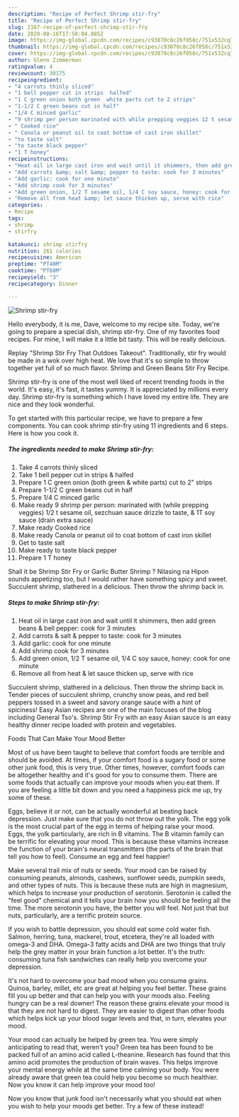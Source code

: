 ```yaml
---
description: "Recipe of Perfect Shrimp stir-fry"
title: "Recipe of Perfect Shrimp stir-fry"
slug: 2167-recipe-of-perfect-shrimp-stir-fry
date: 2020-08-16T17:58:04.885Z
image: https://img-global.cpcdn.com/recipes/c93870c8c26f058c/751x532cq70/shrimp-stir-fry-recipe-main-photo.jpg
thumbnail: https://img-global.cpcdn.com/recipes/c93870c8c26f058c/751x532cq70/shrimp-stir-fry-recipe-main-photo.jpg
cover: https://img-global.cpcdn.com/recipes/c93870c8c26f058c/751x532cq70/shrimp-stir-fry-recipe-main-photo.jpg
author: Glenn Zimmerman
ratingvalue: 4
reviewcount: 30175
recipeingredient:
- "4 carrots thinly sliced"
- "1 bell pepper cut in strips  halfed"
- "1 C green onion both green  white parts cut to 2 strips"
- "1-1/2 C green beans cut in half"
- "1/4 C minced garlic"
- "9 shrimp per person marinated with while prepping veggies 12 t sesame oil sezchuan sauce drizzle to taste  1T soy sauce drain extra sauce"
- " Cooked rice"
- " Canola or peanut oil to coat bottom of cast iron skillet"
- "to taste salt"
- "to taste black pepper"
- "1 T honey"
recipeinstructions:
- "Heat oil in large cast iron and wait until it shimmers, then add green beans &amp; bell pepper: cook for 3 minutes"
- "Add carrots &amp; salt &amp; pepper to taste: cook for 3 minutes"
- "Add garlic: cook for one minute"
- "Add shrimp cook for 3 minutes"
- "Add green onion, 1/2 T sesame oil, 1/4 C soy sauce, honey: cook for one minute"
- "Remove all from heat &amp; let sauce thicken up, serve with rice"
categories:
- Recipe
tags:
- shrimp
- stirfry

katakunci: shrimp stirfry 
nutrition: 261 calories
recipecuisine: American
preptime: "PT40M"
cooktime: "PT60M"
recipeyield: "3"
recipecategory: Dinner

---
```



![Shrimp stir-fry](https://img-global.cpcdn.com/recipes/c93870c8c26f058c/751x532cq70/shrimp-stir-fry-recipe-main-photo.jpg)

Hello everybody, it is me, Dave, welcome to my recipe site. Today, we're going to prepare a special dish, shrimp stir-fry. One of my favorites food recipes. For mine, I will make it a little bit tasty. This will be really delicious.

Replay &#34;Shrimp Stir Fry That Outdoes Takeout&#34;. Traditionally, stir fry would be made in a wok over high heat. We love that it&#39;s so simple to throw together yet full of so much flavor. Shrimp and Green Beans Stir Fry Recipe.

Shrimp stir-fry is one of the most well liked of recent trending foods in the world. It's easy, it's fast, it tastes yummy. It is appreciated by millions every day. Shrimp stir-fry is something which I have loved my entire life. They are nice and they look wonderful.


To get started with this particular recipe, we have to prepare a few components. You can cook shrimp stir-fry using 11 ingredients and 6 steps. Here is how you cook it.

<!--inarticleads1-->

##### The ingredients needed to make Shrimp stir-fry:

1. Take 4 carrots thinly sliced
1. Take 1 bell pepper cut in strips &amp; halfed
1. Prepare 1 C green onion (both green &amp; white parts) cut to 2&#34; strips
1. Prepare 1-1/2 C green beans cut in half
1. Prepare 1/4 C minced garlic
1. Make ready 9 shrimp per person: marinated with (while prepping veggies) 1/2 t sesame oil, sezchuan sauce drizzle to taste, &amp; 1T soy sauce (drain extra sauce)
1. Make ready  Cooked rice
1. Make ready  Canola or peanut oil to coat bottom of cast iron skillet
1. Get to taste salt
1. Make ready to taste black pepper
1. Prepare 1 T honey


Shall it be Shrimp Stir Fry or Garlic Butter Shrimp ? Nilasing na Hipon sounds appetizing too, but I would rather have something spicy and sweet. Succulent shrimp, slathered in a delicious. Then throw the shrimp back in. 

<!--inarticleads2-->

##### Steps to make Shrimp stir-fry:

1. Heat oil in large cast iron and wait until it shimmers, then add green beans &amp; bell pepper: cook for 3 minutes
1. Add carrots &amp; salt &amp; pepper to taste: cook for 3 minutes
1. Add garlic: cook for one minute
1. Add shrimp cook for 3 minutes
1. Add green onion, 1/2 T sesame oil, 1/4 C soy sauce, honey: cook for one minute
1. Remove all from heat &amp; let sauce thicken up, serve with rice


Succulent shrimp, slathered in a delicious. Then throw the shrimp back in. Tender pieces of succulent shrimp, crunchy snow peas, and red bell peppers tossed in a sweet and savory orange sauce with a hint of spiciness! Easy Asian recipes are one of the main focuses of the blog including General Tso&#39;s. Shrimp Stir Fry with an easy Asian sauce is an easy healthy dinner recipe loaded with protein and vegetables. 

Foods That Can Make Your Mood Better


Most of us have been taught to believe that comfort foods are terrible and should be avoided. At times, if your comfort food is a sugary food or some other junk food, this is very true. Other times, however, comfort foods can be altogether healthy and it's good for you to consume them. There are some foods that actually can improve your moods when you eat them. If you are feeling a little bit down and you need a happiness pick me up, try some of these.

Eggs, believe it or not, can be actually wonderful at beating back depression. Just make sure that you do not throw out the yolk. The egg yolk is the most crucial part of the egg in terms of helping raise your mood. Eggs, the yolk particularly, are rich in B vitamins. The B vitamin family can be terrific for elevating your mood. This is because these vitamins increase the function of your brain's neural transmitters (the parts of the brain that tell you how to feel). Consume an egg and feel happier!

Make several trail mix of nuts or seeds. Your mood can be raised by consuming peanuts, almonds, cashews, sunflower seeds, pumpkin seeds, and other types of nuts. This is because these nuts are high in magnesium, which helps to increase your production of serotonin. Serotonin is called the "feel good" chemical and it tells your brain how you should be feeling all the time. The more serotonin you have, the better you will feel. Not just that but nuts, particularly, are a terrific protein source.

If you wish to battle depression, you should eat some cold water fish. Salmon, herring, tuna, mackerel, trout, etcetera, they're all loaded with omega-3 and DHA. Omega-3 fatty acids and DHA are two things that truly help the grey matter in your brain function a lot better. It's the truth: consuming tuna fish sandwiches can really help you overcome your depression. 

It's not hard to overcome your bad mood when you consume grains. Quinoa, barley, millet, etc are great at helping you feel better. These grains fill you up better and that can help you with your moods also. Feeling hungry can be a real downer! The reason these grains elevate your mood is that they are not hard to digest. They are easier to digest than other foods which helps kick up your blood sugar levels and that, in turn, elevates your mood.

Your mood can actually be helped by green tea. You were simply anticipating to read that, weren't you? Green tea has been found to be packed full of an amino acid called L-theanine. Research has found that this amino acid promotes the production of brain waves. This helps improve your mental energy while at the same time calming your body. You were already aware that green tea could help you become so much healthier. Now you know it can help improve your mood too!

Now you know that junk food isn't necessarily what you should eat when you wish to help your moods get better. Try a few of these instead!

